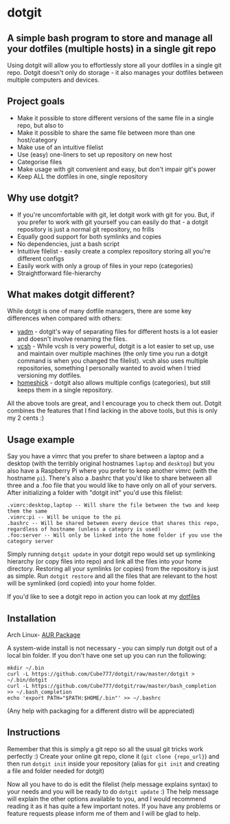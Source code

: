 # dotgit
## A simple bash program to store and manage all your dotfiles (multiple hosts) in a single git repo

Using dotgit will allow you to effortlessly store all your dotfiles in a single git repo. Dotgit doesn't only do storage - it also manages your dotfiles between multiple computers and devices.

## Project goals
* Make it possible to store different versions of the same file in a single repo, but also to
* Make it possible to share the same file between more than one host/category
* Make use of an intuitive filelist
* Use (easy) one-liners to set up repository on new host
* Categorise files
* Make usage with git convenient and easy, but don't impair git's power
* Keep ALL the dotfiles in one, single repository

## Why use dotgit?
* If you're uncomfortable with git, let dotgit work with git for you. But, if you prefer to work with git yourself you can easily do that - a dotgit repository is just a normal git repository, no frills
* Equally good support for both symlinks and copies
* No dependencies, just a bash script
* Intuitive filelist - easily create a complex repository storing all you're different configs
* Easily work with only a group of files in your repo (categories)
* Straightforward file-hierarchy

## What makes dotgit different?
While dotgit is one of many dotfile managers, there are some key differences when compared with others:
* [yadm](https://github.com/TheLocehiliosan/yadm) - dotgit's way of separating files for different hosts is a lot easier and doesn't involve renaming the files.
* [vcsh](https://github.com/RichiH/vcsh) - While vcsh is very powerful, dotgit is a lot easier to set up, use and maintain over multiple machines (the only time you run a dotgit command is when you changed the filelist). vcsh also uses multiple repositories, something I personally wanted to avoid when I tried versioning my dotfiles.
* [homeshick](https://github.com/andsens/homeshick) - dotgit also allows multiple configs (categories), but still keeps them in a single repository.

All the above tools are great, and I encourage you to check them out. Dotgit combines the features that I find lacking in the above tools, but this is only my 2 cents :)

## Usage example
Say you have a vimrc that you prefer to share between a laptop and a desktop (with the terribly original hostnames `laptop` and `desktop`) but you also have a Raspberry Pi where you prefer to keep another vimrc (with the hostname `pi`). There's also a .bashrc that you'd like to share between all three and a .foo file that you would like to have only on all of your servers. After initializing a folder with "dotgit init" you'd use this filelist:

```
.vimrc:desktop,laptop -- Will share the file between the two and keep them the same
.vimrc:pi -- Will be unique to the pi
.bashrc -- Will be shared between every device that shares this repo, regardless of hostname (unless a category is used)
.foo:server -- Will only be linked into the home folder if you use the category server
```
Simply running `dotgit update` in your dotgit repo would set up symlinking hierarchy (or copy files into repo) and link all the files into your home directory. Restoring all your symlinks (or copies) from the repository is just as simple. Run `dotgit restore` and all the files that are relevant to the host will be symlinked (ord copied) into your home folder.

If you'd like to see a dotgit repo in action you can look at my [dotfiles](https://github.com/Cube777/dotfiles)

## Installation
Arch Linux- [AUR Package](https://aur.archlinux.org/packages/dotgit)

A system-wide install is not necessary - you can simply run dotgit out of a local bin folder. If you don't have one set up you can run the following:
```
mkdir ~/.bin
curl -L https://github.com/Cube777/dotgit/raw/master/dotgit > ~/.bin/dotgit
curl -L https://github.com/Cube777/dotgit/raw/master/bash_completion >> ~/.bash_completion
echo 'export PATH="$PATH:$HOME/.bin"' >> ~/.bashrc
```

(Any help with packaging for a different distro will be appreciated)

## Instructions
Remember that this is simply a git repo so all the usual git tricks work perfectly :)
Create your online git repo, clone it (`git clone {repo_url}`) and then run `dotgit init` inside your repository (alias for `git init` and creating a file and folder needed for dotgit)

Now all you have to do is edit the filelist (help message explains syntax) to your needs and you will be ready to do `dotgit update` :) The help message will explain the other options available to you, and I would recommend reading it as it has quite a few important notes. If you have any problems or feature requests please inform me of them and I will be glad to help.
